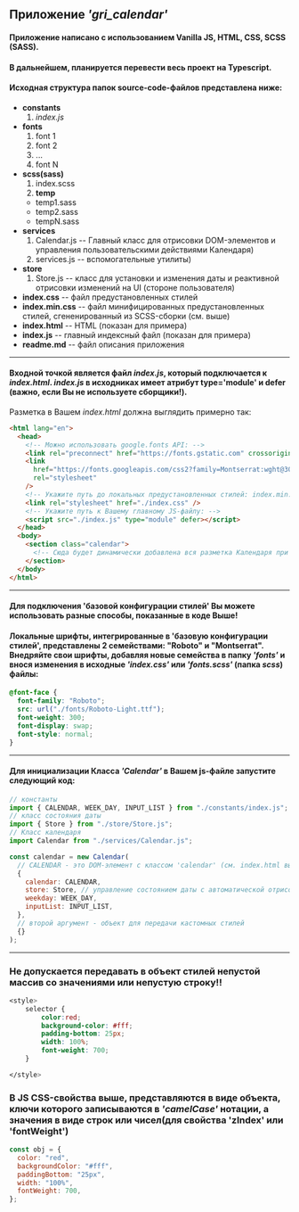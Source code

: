 ## Приложение _'gri_calendar'_

#### Приложение написано с использованием Vanilla JS, HTML, СSS, SCSS (SASS).

#### В дальнейшем, планируется перевести весь проект на Typescript.

#### Исходная структура папок source-code-файлов представлена ниже:

- **constants**
  1. _index.js_
- **fonts**
  1. font 1
  2. font 2
  3. ...
  4. font N
- **scss(sass)**
  1. index.scss
  2. **temp**
  - temp1.sass
  - temp2.sass
  - tempN.sass
- **services**
  1. Calendar.js -- Главный класс для отрисовки DOM-элементов и управления пользовательскими действиями Календаря)
  2. services.js -- вспомогательные утилиты)
- **store**
  1. Store.js -- класс для установки и изменения даты и реактивной отрисовки изменений на UI (стороне пользователя)
- **index.css** -- файл предустановленных стилей
- **index.min.css** -- файл минифицированных предустановленных стилей, сгененированный из SCSS-сборки (см. выше)
- **index.html** -- HTML (показан для примера)
- **index.js** -- главный индексный файл (показан для примера)
- **readme.md** -- файл описания приложения

------------

#### Входной точкой является файл _index.js_, который подключается к _index.html_. _index.js_ в исходниках имеет атрибут **type='module'** и **defer** (важно, если Вы не используете сборщики!).

Разметка в Вашем _index.html_ должна выглядить примерно так:

```html
<html lang="en">
  <head>
    <!-- Можно использовать google.fonts API: -->
    <link rel="preconnect" href="https://fonts.gstatic.com" crossorigin />
    <link
      href="https://fonts.googleapis.com/css2?family=Montserrat:wght@300;500;700&family=Roboto:wght@300;500;700&display=swap"
      rel="stylesheet"
    />
    <!-- Укажите путь до локальных предустановленных стилей: index.min.css / index.css: -->
    <link rel="stylesheet" href="./index.css" />
    <!-- Укажите путь к Вашему главному JS-файлу: -->
    <script src="./index.js" type="module" defer></script>
  </head>
  <body>
    <section class="calendar">
      <!-- Сюда будет динамически добавлена вся разметка Календаря при помощи скриптов -->
    </section>
  </body>
</html>
```

------------

#### Для подключения 'базовой конфигурации стилей' Вы можете использовать разные способы, показанные в коде Выше!

#### Локальные шрифты, интегрированные в 'базовую конфигурации стилей', представлены 2 семействами: "Roboto" и "Montserrat". Внедряйте свои шрифты, добавляя новые семейства в папку _'fonts'_ и внося изменения в исходные _'index.css'_ или _'fonts.scss'_ (папка _scss_) файлы:

```css
@font-face {
  font-family: "Roboto";
  src: url("./fonts/Roboto-Light.ttf");
  font-weight: 300;
  font-display: swap;
  font-style: normal;
}
```

------------

#### Для инициализации Класса _'Calendar'_ в Вашем js-файле запустите следующий код:

```javascript
// константы
import { CALENDAR, WEEK_DAY, INPUT_LIST } from "./constants/index.js";
// класс состояния даты
import { Store } from "./store/Store.js";
// Класс календаря
import Calendar from "./services/Calendar.js";

const calendar = new Calendar(
  // CALENDAR - это DOM-элемент с классом 'calendar' (см. index.html выше!)
  {
    calendar: CALENDAR,
    store: Store, // управление состоянием даты с автоматической отрисовкой актуальной даты
    weekday: WEEK_DAY,
    inputList: INPUT_LIST,
  },
  // второй аргумент - объект для передачи кастомных стилей
  {}
);
```
------------


### Не допускается передавать в объект стилей непустой массив со значениями или непустую строку!!

```css
<style>
    selector {
        color:red;
        background-color: #fff;
        padding-bottom: 25px;
        width: 100%;
        font-weight: 700;
    }

</style>
```

### В JS СSS-свойства выше, представляются в виде объекта, ключи которого записываются в _'camelCase'_ нотации, а значения в виде строк или чисел(для свойства 'zIndex' или 'fontWeight')

```javascript
const obj = {
  color: "red",
  backgroundColor: "#fff",
  paddingBottom: "25px",
  width: "100%",
  fontWeight: 700,
};
```
